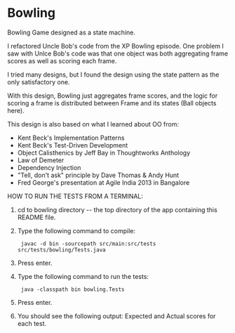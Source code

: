 Bowling
=======

Bowling Game designed as a state machine.  

I refactored Uncle Bob's code from the XP Bowling episode.  One problem I saw with Unlce Bob's code was that 
one object was both aggregating frame scores as well as scoring each frame. 

I tried many designs, but I found the design using the state pattern as the only satisfactory one.

With this design, Bowling just aggregates frame scores, and the logic for scoring a frame is distributed
between Frame and its states (Ball objects here).

This design is also based on what I learned about OO from:

- Kent Beck's Implementation Patterns
- Kent Beck's Test-Driven Development
- Object Calisthenics by Jeff Bay in Thoughtworks Anthology
- Law of Demeter
- Dependency Injection
- "Tell, don't ask" principle by Dave Thomas & Andy Hunt
- Fred George's presentation at Agile India 2013 in Bangalore


HOW TO RUN THE TESTS FROM A TERMINAL:

1. cd to bowling directory -- the top directory of the app containing this README file.
2. Type the following command to compile: 

		javac -d bin -sourcepath src/main:src/tests  src/tests/bowling/Tests.java

3. Press enter.
4. Type the following command to run the tests:
	
 		java -classpath bin bowling.Tests

5. Press enter.
6. You should see the following output: Expected and Actual scores for each test.
	